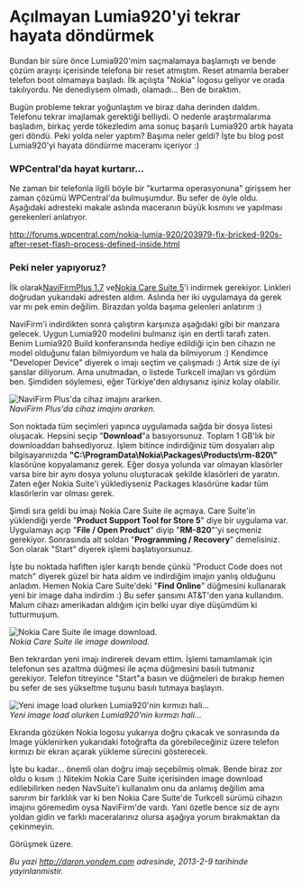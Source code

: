 # Açılmayan Lumia920'yi tekrar hayata döndürmek 

Bundan bir süre önce Lumia920'mim saçmalamaya başlamıştı ve bende çözüm
arayışı içerisinde telefona bir reset atmıştım. Reset atmamla beraber
telefon boot olmamaya başladı. İlk açılışta "Nokia" logosu geliyor ve
orada takılıyordu. Ne denediysem olmadı, olamadı... Ben de bıraktım.

Bugün probleme tekrar yoğunlaştım ve biraz daha derinden daldım.
Telefonu tekrar imajlamak gerektiği belliydi. O nedenle araştırmalarıma
başladım, birkaç yerde tökezledim ama sonuç başarılı Lumia920 artık
hayata geri döndü. Peki yolda neler yaptım? Başıma neler geldi? İşte bu
blog post Lumia920'yi hayata döndürme maceramı içeriyor :)

### WPCentral'da hayat kurtarır...  

Ne zaman bir telefonla ilgili böyle bir "kurtarma operasyonuna" girişsem
her zaman çözümü WPCentral'da bulmuşumdur. Bu sefer de öyle oldu.
Aşağıdaki adresteki makale aslında maceranın büyük kısmını ve yapılması
gerekenleri anlatıyor.

<http://forums.wpcentral.com/nokia-lumia-920/203979-fix-bricked-920s-after-reset-flash-process-defined-inside.html>

### Peki neler yapıyoruz?  

İlk olarak[NaviFirmPlus 1.7](http://www.filedropper.com/navifirmplus17)
ve[Nokia Care Suite
5](http://www.filedropper.com/nokiacaresuite5020124545)'i indirmek
gerekiyor. Linkleri doğrudan yukarıdaki adresten aldım. Aslında her iki
uygulamaya da gerek var mı pek emin değilim. Birazdan yolda başıma
gelenleri anlatırım :)

NaviFirm'i indirdikten sonra çalıştırın karşınıza aşağıdaki gibi bir
manzara gelecek. Uygun Lumia920 modelini bulmanız işin en dertli tarafı
zaten. Benim Lumia920 Build konferansında hediye edildiği için ben
cihazın ne model olduğunu falan bilmiyordum ve hala da bilmiyorum :)
Kendimce "Developer Device" diyerek o imajı seçtim ve çalışmadı :) Artık
size de iyi şanslar diliyorum. Ama unutmadan, o listede Turkcell
imajları vs gördüm ben. Şimdiden söylemesi, eğer Türkiye'den aldıysanız
işiniz kolay olabilir.

![NaviFirm Plus'da cihaz imajını
ararken.](media/Acilmayan_Lumia920yi_tekrar_hayata_dondurmek/lumia_1.png)\
*NaviFirm Plus'da cihaz imajını ararken.*

Son noktada tüm seçimleri yapınca uygulamada sağda bir dosya listesi
oluşacak. Hepsini seçip "**Download**"a basıyorsunuz. Toplam 1 GB'lık
bir downloaddan bahsediyoruz. İşlem bitince indirdiğiniz tüm dosyaları
alıp bilgisayarınızda
**"C:\\ProgramData\\Nokia\\Packages\\Products\\rm-820\\"** klasörüne
kopyalamanız gerek. Eğer dosya yolunda var olmayan klasörler varsa bire
bir aynı dosya yolunu oluşturacak şekilde klasörleri de yaratın. Zaten
eğer Nokia Suite'i yüklediyseniz Packages klasörüne kadar tüm
klasörlerin var olması gerek.

Şimdi sıra geldi bu imajı Nokia Care Suite ile açmaya. Care Suite'in
yüklendiği yerde "**Product Support Tool for Store 5**" diye bir
uygulama var. Uygulamayı açıp "**File / Open Product**" diyip
"**RM-820**"'yi seçmeniz gerekiyor. Sonrasında alt soldan "**Programming
/ Recovery**" demelisiniz. Son olarak "Start" diyerek işlemi
başlatıyorsunuz.

İşte bu noktada hafiften işler karıştı bende çünkü "Product Code does
not match" diyerek güzel bir hata aldım ve indirdiğim imajın yanlış
olduğunu anladım. Hemen Nokia Care Suite'deki "**Find Online**"
düğmesini kullanarak yeni bir image daha indirdim :) Bu sefer şansımı
AT&T'den yana kullandım. Malum cihazı amerikadan aldığım için belki uyar
diye düşümdüm ki tutturmuşum.

![Nokia Care Suite ile image
download.](media/Acilmayan_Lumia920yi_tekrar_hayata_dondurmek/lumia_3.png)\
*Nokia Care Suite ile image download.*

Ben tekrardan yeni imajı indirerek devam ettim. İşlemi tamamlamak için
telefonun ses azaltma düğmesi ile açma düğmesini basılı tutmanız
gerekiyor. Telefon titreyince "Start"a basın ve düğmeleri de bırakıp
hemen bu sefer de ses yükseltme tuşunu basılı tutmaya başlayın.

![Yeni image load olurken Lumia920'nin kırmızı
hali...](media/Acilmayan_Lumia920yi_tekrar_hayata_dondurmek/lumia_4.jpg)\
*Yeni image load olurken Lumia920'nin kırmızı hali...*

Ekranda gözüken Nokia logosu yukarıya doğru çıkacak ve sonrasında da
Image yüklenirken yukarıdaki fotoğrafta da görebileceğiniz üzere telefon
kırmızı bir ekran açarak yükleme sürecini gösterecek.

İşte bu kadar... önemli olan doğru imajı seçebilmiş olmak. Bende biraz
zor oldu o kısım :) Nitekim Nokia Care Suite içerisinden image download
edilebilirken neden NavSuite'i kullanalım onu da anlamış değilim ama
sanırım bir farklılık var ki ben Nokia Care Suite'de Turkcell sürümü
cihazın imajınıı göremedim oysa NaviFirm'de vardı. Yani özetle bence siz
de aynı yoldan gidin ve farklı maceralarınız olursa aşağıya yorum
bırakmaktan da çekinmeyin.

Görüşmek üzere.


*Bu yazi http://daron.yondem.com adresinde, 2013-2-9 tarihinde yayinlanmistir.*